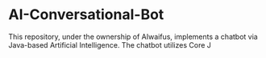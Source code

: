# AI-Conversational-Bot
This repository, under the ownership of AIwaifus, implements a chatbot via Java-based Artificial Intelligence. The chatbot utilizes Core J